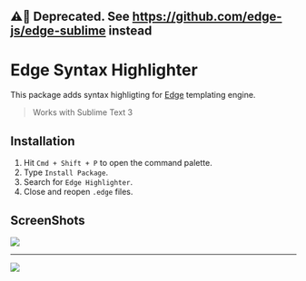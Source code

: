 ## ⚠️🚨 Deprecated. See https://github.com/edge-js/edge-sublime instead 


# Edge Syntax Highlighter

This package adds syntax highligting for [Edge](http://edge.adonisjs.com) templating engine. 

> Works with Sublime Text 3

## Installation

1. Hit `Cmd + Shift + P` to open the command palette.
2. Type `Install Package`.
3. Search for `Edge Highlighter`.
4. Close and reopen `.edge` files.

## ScreenShots

![](http://res.cloudinary.com/adonisjs/image/upload/v1490899283/Screen_Shot_2017-03-31_at_12.09.01_AM_kxdpxx.png)

---

![](http://res.cloudinary.com/adonisjs/image/upload/v1490899284/Screen_Shot_2017-03-31_at_12.09.14_AM_cvw7xm.png)
